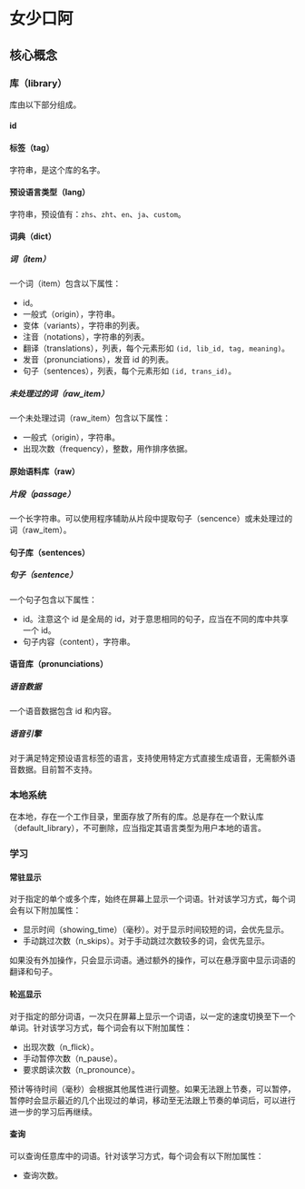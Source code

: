 # 女少口阿

## 核心概念

### 库（library）

库由以下部分组成。

#### id

#### 标签（tag）

字符串，是这个库的名字。

#### 预设语言类型（lang）

字符串，预设值有：`zhs`、`zht`、`en`、`ja`、`custom`。

#### 词典（dict）

##### 词（item）

一个词（item）包含以下属性：

- id。
- 一般式（origin），字符串。
- 变体（variants），字符串的列表。
- 注音（notations），字符串的列表。
- 翻译（translations），列表，每个元素形如 `(id, lib_id, tag, meaning)`。
- 发音（pronunciations），发音 id 的列表。
- 句子（sentences），列表，每个元素形如 `(id, trans_id)`。

##### 未处理过的词（raw_item）

一个未处理过词（raw_item）包含以下属性：

- 一般式（origin），字符串。
- 出现次数（frequency），整数，用作排序依据。

#### 原始语料库（raw）

##### 片段（passage）

一个长字符串。可以使用程序辅助从片段中提取句子（sencence）或未处理过的词（raw_item）。

#### 句子库（sentences）

##### 句子（sentence）

一个句子包含以下属性：

- id。注意这个 id 是全局的 id，对于意思相同的句子，应当在不同的库中共享一个 id。
- 句子内容（content），字符串。

#### 语音库（pronunciations）

##### 语音数据

一个语音数据包含 id 和内容。

##### 语音引擎

对于满足特定预设语言标签的语言，支持使用特定方式直接生成语音，无需额外语音数据。目前暂不支持。

### 本地系统

在本地，存在一个工作目录，里面存放了所有的库。总是存在一个默认库（default_library），不可删除，应当指定其语言类型为用户本地的语言。

### 学习

#### 常驻显示

对于指定的单个或多个库，始终在屏幕上显示一个词语。针对该学习方式，每个词会有以下附加属性：

- 显示时间（showing_time）（毫秒）。对于显示时间较短的词，会优先显示。
- 手动跳过次数（n_skips）。对于手动跳过次数较多的词，会优先显示。

如果没有外加操作，只会显示词语。通过额外的操作，可以在悬浮窗中显示词语的翻译和句子。

#### 轮巡显示

对于指定的部分词语，一次只在屏幕上显示一个词语，以一定的速度切换至下一个单词。针对该学习方式，每个词会有以下附加属性：

- 出现次数（n_flick）。
- 手动暂停次数（n_pause）。
- 要求朗读次数（n_pronounce）。

预计等待时间（毫秒）会根据其他属性进行调整。如果无法跟上节奏，可以暂停，暂停时会显示最近的几个出现过的单词，移动至无法跟上节奏的单词后，可以进行进一步的学习后再继续。

#### 查询

可以查询任意库中的词语。针对该学习方式，每个词会有以下附加属性：

- 查询次数。